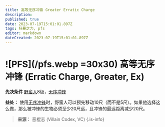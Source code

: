 ```yaml
---
title: 高等无序冲锋 Greater Erratic Charge
description: 
published: true
date: 2023-07-19T15:01:01.897Z
tags: 狂暴之力, pfs
editor: markdown
dateCreated: 2023-07-19T15:01:01.897Z
---
```


# ![PFS](/pfs.webp =30x30) 高等无序冲锋 (Erratic Charge, Greater, Ex)

**先决条件** [野蛮人](/野蛮人)8级，[无序冲锋](/狂暴之力/无序冲锋)

**益处：** 使用[无序冲锋](/狂暴之力/无序冲锋)时，野蛮人可以预先移动10尺（而不是5尺）。如果他选择这么做，那么被冲锋的生物必须至少20尺远，且冲锋的最远距离减少20尺。

> **来源：** 恶棍志 (Villain Codex, VC)
{.is-info}
